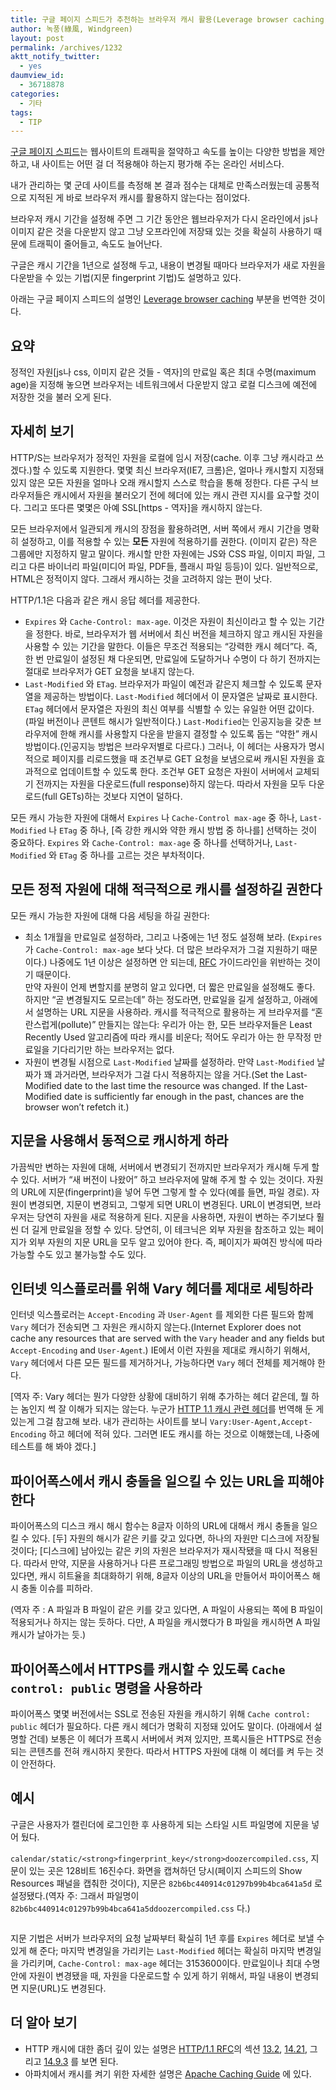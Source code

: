 ```yaml
---
title: 구글 페이지 스피드가 추천하는 브라우저 캐시 활용(Leverage browser caching)
author: 녹풍(綠風, Windgreen)
layout: post
permalink: /archives/1232
aktt_notify_twitter:
  - yes
daumview_id:
  - 36718878
categories:
  - 기타
tags:
  - TIP
---
```

[구글 페이지 스피드][1]는 웹사이트의 트래픽을 절약하고 속도를 높이는 다양한 방법을 제안하고, 내 사이트는 어떤 걸 더 적용해야 하는지 평가해 주는 온라인 서비스다.

내가 관리하는 몇 군데 사이트를 측정해 본 결과 점수는 대체로 만족스러웠는데 공통적으로 지적된 게 바로 브라우저 캐시를 활용하지 않는다는 점이었다.

브라우저 캐시 기간을 설정해 주면 그 기간 동안은 웹브라우저가 다시 온라인에서 js나 이미지 같은 것을 다운받지 않고 그냥 오프라인에 저장돼 있는 것을 확실히 사용하기 때문에 트래픽이 줄어들고, 속도도 늘어난다.

구글은 캐시 기간을 1년으로 설정해 두고, 내용이 변경될 때마다 브라우저가 새로 자원을 다운받을 수 있는 기법(지문 fingerprint 기법)도 설명하고 있다.

아래는 구글 페이지 스피드의 설명인 [Leverage browser caching][2] 부분을 번역한 것이다.

## 요약

정적인 자원[js나 css, 이미지 같은 것들 - 역자]의 만료일 혹은 최대 수명(maximum age)을 지정해 놓으면 브라우저는 네트워크에서 다운받지 않고 로컬 디스크에 예전에 저장한 것을 불러 오게 된다.

## 자세히 보기

HTTP/S는 브라우저가 정적인 자원을 로컬에 임시 저장(cache. 이후 그냥 캐시라고 쓰겠다.)할 수 있도록 지원한다. 몇몇 최신 브라우저(IE7, 크롬)은, 얼마나 캐시할지 지정돼 있지 않은 모든 자원을 얼마나 오래 캐시할지 스스로 학습을 통해 정한다. 다른 구식 브라우저들은 캐시에서 자원을 불러오기 전에 헤더에 있는 캐시 관련 지시를 요구할 것이다. 그리고 또다른 몇몇은 아예 SSL[https - 역자]을 캐시하지 않는다.

모든 브라우저에서 일관되게 캐시의 장점을 활용하려면, 서버 쪽에서 캐시 기간을 명확히 설정하고, 이를 적용할 수 있는 **모든** 자원에 적용하기를 권한다. (이미지 같은) 작은 그룹에만 지정하지 말고 말이다. 캐시할 만한 자원에는 JS와 CSS 파일, 이미지 파일, 그리고 다른 바이너리 파일(미디어 파일, PDF들, 플래시 파일 등등)이 있다. 일반적으로, HTML은 정적이지 않다. 그래서 캐시하는 것을 고려하지 않는 편이 낫다.

HTTP/1.1은 다음과 같은 캐시 응답 헤더를 제공한다.

*   `Expires` 와 `Cache-Control: max-age`. 이것은 자원이 최신이라고 할 수 있는 기간을 정한다. 바로, 브라우저가 웹 서버에서 최신 버전을 체크하지 않고 캐시된 자원을 사용할 수 있는 기간을 말한다. 이들은 무조건 적용되는 &#8220;강력한 캐시 헤더&#8221;다. 즉, 한 번 만료일이 설정된 채 다운되면, 만료일에 도달하거나 수명이 다 하기 전까지는 절대로 브라우저가 GET 요청을 보내지 않는다.
*   `Last-Modified` 와 `ETag`. 브라우저가 파일이 예전과 같은지 체크할 수 있도록 문자열을 제공하는 방법이다. `Last-Modified` 헤더에서 이 문자열은 날짜로 표시한다. `ETag` 헤더에서 문자열은 자원의 최신 여부를 식별할 수 있는 유일한 어떤 값이다.(파일 버전이나 콘텐트 해시가 일반적이다.) `Last-Modified`는 인공지능을 갖춘 브라우저에 한해 캐시를 사용할지 다운을 받을지 결정할 수 있도록 돕는 &#8220;약한&#8221; 캐시 방법이다.(인공지능 방법은 브라우저별로 다르다.) 그러나, 이 헤더는 사용자가 명시적으로 페이지를 리로드했을 때 조건부로 GET 요청을 보냄으로써 캐시된 자원을 효과적으로 업데이트할 수 있도록 한다. 조건부 GET 요청은 자원이 서버에서 교체되기 전까지는 자원을 다운로드(full response)하지 않는다. 따라서 자원을 모두 다운로드(full GETs)하는 것보다 지연이 덜하다.

모든 캐시 가능한 자원에 대해서 `Expires` 나 `Cache-Control max-age` 중 하나, `Last-Modified` 나 `ETag` 중 하나, [즉 강한 캐시와 약한 캐시 방법 중 하나를] 선택하는 것이 중요하다. `Expires` 와 `Cache-Control: max-age` 중 하나를 선택하거나, `Last-Modified` 와 `ETag` 중 하나를 고르는 것은 부차적이다.

## 모든 정적 자원에 대해 적극적으로 캐시를 설정하길 권한다

모든 캐시 가능한 자원에 대해 다음 세팅을 하길 권한다:

*   최소 1개월을 만료일로 설정하라, 그리고 나중에는 1년 정도 설정해 보라. (`Expires` 가 `Cache-Control: max-age` 보다 낫다. 더 많은 브라우저가 그걸 지원하기 때문이다.) 나중에도 1년 이상은 설정하면 안 되는데, [RFC][3] 가이드라인을 위반하는 것이기 때문이다.  
    만약 자원이 언제 변할지를 분명히 알고 있다면, 더 짧은 만료일을 설정해도 좋다. 하지만 &#8220;곧 변경될지도 모르는데&#8221; 하는 정도라면, 만료일을 길게 설정하고, 아래에서 설명하는 URL 지문을 사용하라. 캐시를 적극적으로 활용하는 게 브라우저를 &#8220;혼란스럽게(pollute)&#8221; 만들지는 않는다: 우리가 아는 한, 모든 브라우저들은 Least Recently Used 알고리즘에 따라 캐시를 비운다; 적어도 우리가 아는 한 무작정 만료일을 기다리기만 하는 브라우저는 없다.
*   자원이 변경될 시점으로 `Last-Modified` 날짜를 설정하라. 만약 `Last-Modified` 날짜가 꽤 과거라면, 브라우저가 그걸 다시 적용하지는 않을 거다.(Set the Last-Modified date to the last time the resource was changed. If the Last-Modified date is sufficiently far enough in the past, chances are the browser won&#8217;t refetch it.)

## 지문을 사용해서 동적으로 캐시하게 하라

가끔씩만 변하는 자원에 대해, 서버에서 변경되기 전까지만 브라우저가 캐시해 두게 할 수 있다. 서버가 &#8220;새 버전이 나왔어&#8221; 하고 브라우저에 말해 주게 할 수 있는 것이다. 자원의 URL에 지문(fingerprint)을 넣어 두면 그렇게 할 수 있다(예를 들면, 파일 경로). 자원이 변경되면, 지문이 변경되고, 그렇게 되면 URL이 변경된다. URL이 변경되면, 브라우저는 당연히 자원을 새로 적용하게 된다. 지문을 사용하면, 자원이 변하는 주기보다 훨씬 더 길게 만료일을 정할 수 있다. 당연히, 이 테크닉은 외부 자원을 참조하고 있는 페이지가 외부 자원의 지문 URL을 모두 알고 있어야 한다. 즉, 페이지가 짜여진 방식에 따라 가능할 수도 있고 불가능할 수도 있다.

## 인터넷 익스플로러를 위해 Vary 헤더를 제대로 세팅하라

인터넷 익스플로러는 `Accept-Encoding` 과 `User-Agent` 를 제외한 다른 필드와 함께 `Vary` 헤더가 전송되면 그 자원은 캐시하지 않는다.(Internet Explorer does not cache any resources that are served with the `Vary` header and any fields but `Accept-Encoding` and `User-Agent`.) IE에서 이런 자원을 제대로 캐시하기 위해서, `Vary` 헤더에서 다른 모든 필드를 제거하거나, 가능하다면 `Vary` 헤더 전체를 제거해야 한다.

[역자 주: Vary 헤더는 뭔가 다양한 상황에 대비하기 위해 추가하는 헤더 같은데, 뭘 하는 놈인지 썩 잘 이해가 되지는 않는다. 누군가 [HTTP 1.1 캐시 관련 헤더][4]를 번역해 둔 게 있는게 그걸 참고해 보라. 내가 관리하는 사이트를 보니 `Vary:User-Agent,Accept-Encoding` 하고 헤더에 적혀 있다. 그러면 IE도 캐시를 하는 것으로 이해했는데, 나중에 테스트를 해 봐야 겠다.]

## 파이어폭스에서 캐시 충돌을 일으킬 수 있는 URL을 피해야 한다

파이어폭스의 디스크 캐시 해시 함수는 8글자 이하의 URL에 대해서 캐시 충돌을 일으킬 수 있다. [두] 자원의 해시가 같은 키를 갖고 있다면, 하나의 자원만 디스크에 저장될 것이다; [디스크에] 남아있는 같은 키의 자원은 브라우저가 재시작됐을 때 다시 적용된다. 따라서 만약, 지문을 사용하거나 다른 프로그래밍 방법으로 파일의 URL을 생성하고 있다면, 캐시 히트율을 최대화하기 위해, 8글자 이상의 URL을 만들어서 파이어폭스 해시 충돌 이슈를 피하라.

(역자 주 : A 파일과 B 파일이 같은 키를 갖고 있다면, A 파일이 사용되는 쪽에 B 파일이 적용되거나 하지는 않는 듯하다. 다만, A 파일을 캐시했다가 B 파일을 캐시하면 A 파일 캐시가 날아가는 듯.)

## 파이어폭스에서 HTTPS를 캐시할 수 있도록 `Cache control: public` 명령을 사용하라

파이어폭스 몇몇 버전에서는 SSL로 전송된 자원을 캐시하기 위해 `Cache control: public` 헤더가 필요하다. 다른 캐시 헤더가 명확히 지정돼 있어도 말이다. (아래에서 설명할 건데) 보통은 이 헤더가 프록시 서버에서 켜져 있지만, 프록시들은 HTTPS로 전송되는 콘텐츠를 전혀 캐시하지 못한다. 따라서 HTTPS 자원에 대해 이 헤더를 켜 두는 것이 안전하다.

## 예시

구글은 사용자가 캘린더에 로그인한 후 사용하게 되는 스타일 시트 파일명에 지문을 넣어 뒀다.

`calendar/static/<strong>fingerprint_key</strong>doozercompiled.css`, 지문이 있는 곳은 128비트 16진수다. 화면을 캡쳐하던 당시(페이지 스피드의 Show Resources 패널을 캡춰한 것이다), 지문은 `82b6bc440914c01297b99b4bca641a5d` 로 설정됐다.(역자 주: 그래서 파일명이 `82b6bc440914c01297b99b4bca641a5ddoozercompiled.css` 다.)

<p style="text-align: center;">
  <img class="aligncenter" src="https://dl.dropbox.com/u/15546257/blog/mytory/google-pagespeed-caching-header1.png" alt="" />
</p>

지문 기법은 서버가 브라우저의 요청 날짜부터 확실히 1년 후를 `Expires` 헤더로 보낼 수 있게 해 준다; 마지막 변경일을 가리키는 `Last-Modified` 헤더는 확실히 마지막 변경일을 가리키며, `Cache-Control: max-age` 헤더는 3153600이다. 만료일이나 최대 수명 안에 자원이 변경됐을 때, 자원을 다운로드할 수 있게 하기 위해서, 파일 내용이 변경되면 지문(URL)도 변경된다.

## 더 알아 보기

*   HTTP 캐시에 대한 좀더 깊이 있는 설명은 [HTTP/1.1 RFC][5]의 섹션 [13.2][6], [14.21][7], 그리고 [14.9.3][8] 를 보면 된다.
*   아파치에서 캐시를 켜기 위한 자세한 설명은 [Apache Caching Guide][9] 에 있다.

 [1]: http://mytory.local/archives/1183 "Google에서 제공하는 웹사이트 페이지 속도 측정, 관리 기능"
 [2]: http://code.google.com/intl/ko-KR/speed/page-speed/docs/caching.html#LeverageBrowserCaching
 [3]: http://ko.wikipedia.org/wiki/RFC
 [4]: http://icecreamie.tistory.com/entry/HTTP-11-%EC%BA%90%EC%8B%9C-%EA%B4%80%EB%A0%A8-%ED%97%A4%EB%8D%94
 [5]: http://www.w3.org/Protocols/rfc2616/rfc2616.html
 [6]: http://www.w3.org/Protocols/rfc2616/rfc2616-sec13.html#sec13.2
 [7]: http://www.w3.org/Protocols/rfc2616/rfc2616-sec13.html#sec14.21
 [8]: http://www.w3.org/Protocols/rfc2616/rfc2616-sec13.html#sec14.9.3
 [9]: http://apache.org/docs/2.2/caching.html
